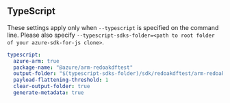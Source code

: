 ## TypeScript

These settings apply only when `--typescript` is specified on the command line.
Please also specify `--typescript-sdks-folder=<path to root folder of your azure-sdk-for-js clone>`.

``` yaml $(typescript)
typescript:
  azure-arm: true
  package-name: "@azure/arm-redoakdftest"
  output-folder: "$(typescript-sdks-folder)/sdk/redoakdftest/arm-redoakdftest"
  payload-flattening-threshold: 1
  clear-output-folder: true
  generate-metadata: true
```
